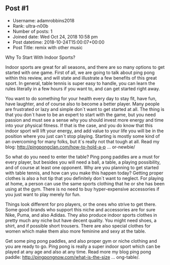 ## Post #1
- Username: adamrobbins2018
- Rank: ultra-n00b
- Number of posts: 1
- Joined date: Wed Oct 24, 2018 10:58 pm
- Post datetime: 2018-10-24T15:00:07+00:00
- Post Title: remix with other music

Why To Start With Indoor Sports?


Indoor sports are great for all seasons, and there are so many options to get started with one game. First of all, we are going to talk about ping pong within this review, and will state and illustrate a few benefits of this great sport. In general, table tennis is super easy to handle, you can learn the rules literally in a few hours if you want to, and can get started right away. 

You want to do something for your health every day to stay fit, have fun, have laughter, and of course also to become a better player. Many people are frustrated or lazy and simple don´t want to get started at all. The thing is that you don´t have to be an expert to start with the game, but you need passion and must see a sense why you should invest more energy and time into your physical fitness. If that is the case, and you do know that this indoor sport will lift your energy, and add value to your life you will be in the position where you just can´t stop playing. Starting is mostly some kind of an overcoming for many folks, but it´s really not that tough at all. Read my blog: http://pingpongclan.com/how-to-hold-a-p ... or-newbie/



So what do you need to enter the table? Ping pong paddles are a must for every player, but besides you will need a ball, a table, a playing possibility, and of course at least one opponent. Why are you planning to get started with table tennis, and how can you make this happen today? Getting proper clothes is also a hot tip that you definitely don´t want to neglect. For playing at home, a person can use the same sports clothing that he or she has been using at the gym. There is no need to buy hyper-expensive accessories if you just want to play merely for fun.

Things look different for pro players, or the ones who strive to get there. Some good brands who support this niche and accessories are for sure Nike, Puma, and also Adidas. They also produce indoor sports clothes in pretty much any niche but have decent quality. You might need shoes, a shirt, and if possible short trousers. There are also special clothes for women which make them also more feminine and sexy at the table. 

Get some ping pong paddles, and also proper gym or niche clothing and you are ready to go. Ping pong is really a super indoor sport which can be played at any age and also at any time. Read more my blog ping pong paddle: http://pingpongnow.com/what-is-the-size ... ong-table/.
